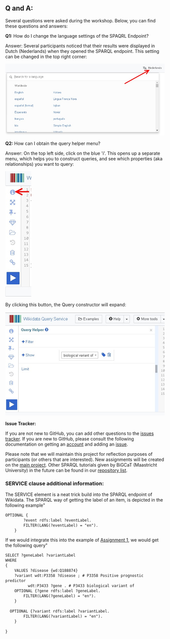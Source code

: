 ## Q and A:

Several questions were asked during the workshop. Below, you can find these questions and answers:


**Q1:** How do I change the language settings of the SPAQRL Endpoint?

Answer: Several participants noticed that their results were displayed in Dutch (Nederlands) when they opened the SPARQL endpoint. This setting can be changed in the top right corner:

![Pref Language](../Images/Preffered_lanuage-Wikidata.jpg)

**Q2:** How can I obtain the query helper menu?

Answer: On the top left side, click on the blue 'i'. This opens up a separate menu, which helps you to construct queries, and see which properties (aka relationships) you want to query:

![Pref Language](../Images/query_helper_Wikidata.jpg)

By clicking this button, the Query constructor will expand:

![Pref Language](../Images/Query_helper_opened.jpg)

**Issue Tracker:**

If you are not new to GitHub, you can add other questions to the [issues tracker](https://github.com/BiGCAT-UM/SPARQLTutorialBioSB2019/issues).
If you are new to GitHub, please consult the following documentation on getting an [account](https://www.wikihow.com/Create-an-Account-on-GitHub) and adding an [issue](https://help.github.com/en/articles/creating-an-issue).

Please note that we will maintain this project for reflection purposes of participants (or others that are interested).
New assignments will be created on the [main project](https://github.com/DeniseSl22/SPARQLTutorialBioSB2019). Other SPARQL tutorials given by BiGCaT (Maastricht University) in the future can be found in our [repository list](https://github.com/bigcat-um).

### SERVICE clause additional information:

The SERVICE element is a neat trick build into the SPARQL endpoint of Wikidata.
The SPARQL way of getting the label of an item, is depicted in the following example"

```sparql
OPTIONAL {
		?event rdfs:label ?eventLabel.
		FILTER(LANG(?eventLabel) = "en").
	}
```

If we would integrate this into the example of [Assignment 1](../Assignments/assignment1.md), we would get the following query"

```sparql
SELECT ?geneLabel ?variantLabel
WHERE
{ 
	VALUES ?disease {wd:Q188874}
    ?variant wdt:P3358 ?disease ; # P3358 Positive prognostic predictor
          wdt:P3433 ?gene . # P3433 biological variant of
	OPTIONAL {?gene rdfs:label ?geneLabel.
		FILTER(LANG(?geneLabel) = "en").
	}
  
  OPTIONAL {?variant rdfs:label ?variantLabel.
		FILTER(LANG(?variantLabel) = "en").
	}
  
}
```
